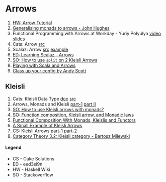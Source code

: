 # Arrows

1. [HW: Arrow Tutorial](https://wiki.haskell.org/Arrow_tutorial)
1. [Generalising monads to arrows - John Hughes](https://www.researchgate.net/publication/222520426_Generalising_monads_to_arrows)
1. Functional Programming with Arrows at Workday - Yuriy Polyulya [video](https://www.youtube.com/watch?v=ZfAgvAIoUEY) [slides](https://workday.github.io/assets/scala-functional-programming-with-arrows/index.html#/)
1. Cats: Arrow [src](https://github.com/typelevel/cats/blob/155f7f534993c30d6e757de990330ac796dad5da/core/src/main/scala/cats/arrow/Arrow.scala)
1. Scalaz: Arrow [src](https://github.com/scalaz/scalaz/blob/series/7.3.x/core/src/main/scala/scalaz/Arrow.scala) [example](https://github.com/scalaz/scalaz/blob/series/7.3.x/example/src/main/scala/scalaz/example/KleisliUsage.scala)
1. [ED: Learning Scalaz - Arrows](http://eed3si9n.com/learning-scalaz/Arrow.html)
1. [SO: How to use `split` on 2 Kleisli Arrows](https://stackoverflow.com/questions/26478993/how-to-use-split-on-2-kleisli-arrows)
1. [Playing with Scala and Arrows](http://blog.tmorris.net/posts/playing-with-scala-and-arrows/)
1. [Class up your config by Andy Scott](https://www.youtube.com/watch?v=Tx53JekeFIU)

## Kleisli

1. Cats: Kleisli Data Type [doc](http://typelevel.org/cats/datatypes/kleisli.html) [src](https://github.com/typelevel/cats/blob/155f7f534993c30d6e757de990330ac796dad5da/core/src/main/scala/cats/data/Kleisli.scala)
1. Arrows, Monads and Kleisli [part-1](http://virtuslab.com/blog/arrows-monads-and-kleisli-part-i) [part II](http://virtuslab.com/blog/arrows-monads-and-kleisli-part-ii/)
1. [SO: How to use Kleisli arrows with monads?](https://stackoverflow.com/questions/20165554/how-to-use-kleisli-arrows-with-monads?rq=1)
1. [SO: Function composition, Kleisli arrow, and Monadic laws
](https://stackoverflow.com/questions/21499849/function-composition-kleisli-arrow-and-monadic-laws?rq=1)
1. [Functional Composition With Monads, Kleislis and Functors](http://www.leonardoborges.com/writings/2014/06/17/functional-composition-with-monads-kleisli-functors/)
1. [A Small Example of Kleisli Arrows](http://underscore.io/blog/posts/2012/07/02/kleisli-arrows.html)
1. CS: Kleisli Arrows [part-1](http://www.cakesolutions.net/teamblogs/2011/09/16/kleisli-arrows) [part-2](http://www.cakesolutions.net/teamblogs/2011/09/18/kleisli-arrows-ii)
1. [Category Theory 3.2: Kleisli category - Bartosz Milewski](https://www.youtube.com/watch?v=i9CU4CuHADQ)

#### Legend

* CS - Cake Solutions
* ED - eed3si9n
* HW - Haskell Wiki
* SO - Stackoverflow